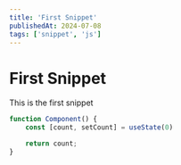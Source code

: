 ```yaml
---
title: 'First Snippet'
publishedAt: 2024-07-08
tags: ['snippet', 'js']
---
```


# First Snippet
This is the first snippet

```js
function Component() {
    const [count, setCount] = useState(0)

    return count;
}
```